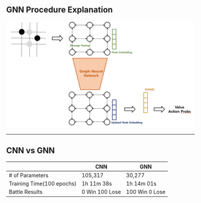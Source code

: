 ## GNN Procedure Explanation

![fff](gnn_explained.PNG)

---

## CNN vs GNN

|                               | CNN            | GNN            |
| ----------------------------- | -------------- | -------------- |
| # of Parameters               | 105,317        | 30,277         |
| Training Time(100 epochs)     | 1h 11m 38s     | 1h 14m 01s     |
| Battle Results                | 0 Win 100 Lose | 100 Win 0 Lose |


